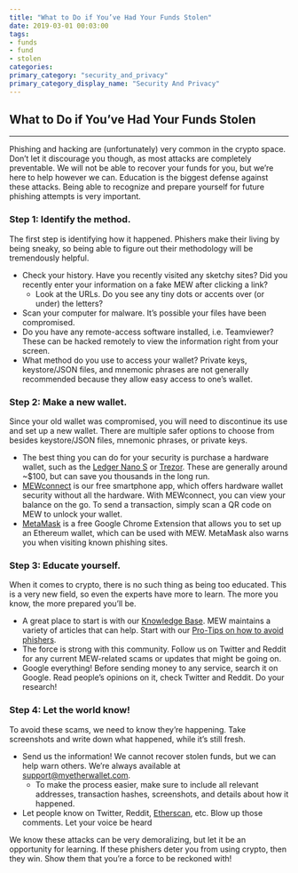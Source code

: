 ```yaml
---
title: "What to Do if You’ve Had Your Funds Stolen"
date: 2019-03-01 00:03:00
tags:
- funds
- fund
- stolen
categories:
primary_category: "security_and_privacy"
primary_category_display_name: "Security And Privacy"
---
```


## What to Do if You’ve Had Your Funds Stolen
***

Phishing and hacking are (unfortunately) very common in the crypto space. Don’t let it discourage you though, as most attacks are completely preventable. We will not be able to recover your funds for you, but we’re here to help however we can. Education is the biggest defense against these attacks. Being able to recognize and prepare yourself for future phishing attempts is very important. 



### Step 1: Identify the method.
The first step is identifying how it happened. Phishers make their living by being sneaky, so being able to figure out their methodology will be tremendously helpful. 
* Check your history. Have you recently visited any sketchy sites? Did you recently enter your information on a fake MEW after clicking a link? 
    * Look at the URLs. Do you see any tiny dots or accents over (or under) the letters?
* Scan your computer for malware. It’s possible your files have been compromised.
* Do you have any remote-access software installed, i.e. Teamviewer? These can be hacked remotely to view the information right from your screen.
* What method do you use to access your wallet? Private keys, keystore/JSON files, and mnemonic phrases are not generally recommended because they allow easy access to one’s wallet.



### Step 2: Make a new wallet.
Since your old wallet was compromised, you will need to discontinue its use and set up a new wallet. There are multiple safer options to choose from besides keystore/JSON files, mnemonic phrases, or private keys. 
* The best thing you can do for your security is purchase a hardware wallet, such as the [Ledger Nano S]() or [Trezor](). These are generally around ~$100, but can save you thousands in the long run. 
* [MEWconnect]() is our free smartphone app, which offers hardware wallet security without all the hardware. With MEWconnect, you can view your balance on the go. To send a transaction, simply scan a QR code on MEW to unlock your wallet.
* [MetaMask](https://chrome.google.com/webstore/detail/metamask/nkbihfbeogaeaoehlefnkodbefgpgknn?hl=en) is a free Google Chrome Extension that allows you to set up an Ethereum wallet, which can be used with MEW. MetaMask also warns you when visiting known phishing sites.



### Step 3: Educate yourself. 
When it comes to crypto, there is no such thing as being too educated. This is a very new field, so even the experts have more to learn. The more you know, the more prepared you’ll be. 
* A great place to start is with our [Knowledge Base](). MEW maintains a variety of articles that can help. Start with our [Pro-Tips on how to avoid phishers](). 
* The force is strong with this community. Follow us on Twitter and Reddit for any current MEW-related scams or updates that might be going on.
* Google everything! Before sending money to any service, search it on Google. Read people’s opinions on it, check Twitter and Reddit. Do your research!



### Step 4: Let the world know!
To avoid these scams, we need to know they’re happening. Take screenshots and write down what happened, while it’s still fresh.
* Send us the information! We cannot recover stolen funds, but we can help warn others. We’re always available at support@myetherwallet.com. 
    * To make the process easier, make sure to include all relevant addresses, transaction hashes, screenshots, and details about how it happened.
* Let people know on Twitter, Reddit, [Etherscan](https://etherscan.io), etc. Blow up those comments. Let your voice be heard

We know these attacks can be very demoralizing, but let it be an opportunity for learning. If these phishers deter you from using crypto, then they win. Show them that you’re a force to be reckoned with! 